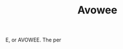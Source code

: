 ---
title: Avowee
letter: A
permalink: "/definitions/bld-avowee.html"
body: E, or AVOWEE. The per
published_at: '2018-07-07'
source: Black's Law Dictionary 2nd Ed (1910)
layout: post
---